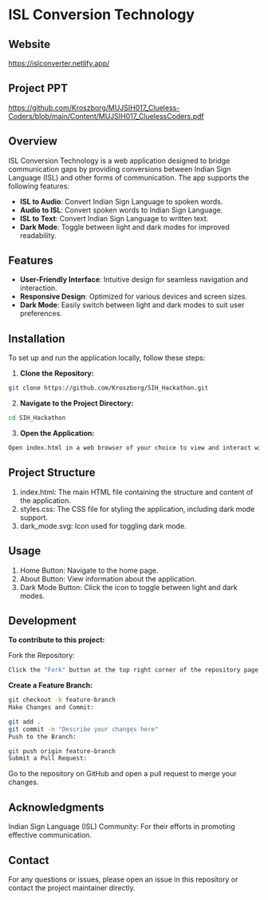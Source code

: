 # ISL Conversion Technology

## Website

<https://islconverter.netlify.app/>

## Project PPT

<https://github.com/Kroszborg/MUJSIH017_Clueless-Coders/blob/main/Content/MUJSIH017_CluelessCoders.pdf>

## Overview

ISL Conversion Technology is a web application designed to bridge communication gaps by providing conversions between Indian Sign Language (ISL) and other forms of communication. The app supports the following features:

- **ISL to Audio**: Convert Indian Sign Language to spoken words.
- **Audio to ISL**: Convert spoken words to Indian Sign Language.
- **ISL to Text**: Convert Indian Sign Language to written text.
- **Dark Mode**: Toggle between light and dark modes for improved readability.

## Features

- **User-Friendly Interface**: Intuitive design for seamless navigation and interaction.
- **Responsive Design**: Optimized for various devices and screen sizes.
- **Dark Mode**: Easily switch between light and dark modes to suit user preferences.

## Installation

To set up and run the application locally, follow these steps:

1. **Clone the Repository:**

 ```bash
git clone https://github.com/Kroszborg/SIH_Hackathon.git
 ```

2. **Navigate to the Project Directory:**

 ```bash
cd SIH_Hackathon
 ```

3. **Open the Application:**

```bash
Open index.html in a web browser of your choice to view and interact with the application.
```

## Project Structure

1. index.html: The main HTML file containing the structure and content of the application.
2. styles.css: The CSS file for styling the application, including dark mode support.
3. dark_mode.svg: Icon used for toggling dark mode.

## Usage

1. Home Button: Navigate to the home page.
2. About Button: View information about the application.
3. Dark Mode Button: Click the icon to toggle between light and dark modes.

## Development

**To contribute to this project:**

Fork the Repository:

```bash
Click the "Fork" button at the top right corner of the repository page.
```

**Create a Feature Branch:**

```bash
git checkout -b feature-branch
Make Changes and Commit:
```

```bash
git add .
git commit -m "Describe your changes here"
Push to the Branch:
```

```bash
git push origin feature-branch
Submit a Pull Request:
```

Go to the repository on GitHub and open a pull request to merge your changes.

## Acknowledgments

Indian Sign Language (ISL) Community: For their efforts in promoting effective communication.

## Contact

For any questions or issues, please open an issue in this repository or contact the project maintainer directly.
